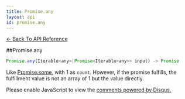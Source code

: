 ```yaml
---
title: Promise.any
layout: api
id: promise.any
---
```


[← Back To API Reference](/docs/api-reference.html)
<div class="api-code-section"><markdown>
##Promise.any

```js
Promise.any(Iterable<any>|Promise<Iterable<any>> input) -> Promise
```

Like [Promise.some](.), with 1 as `count`. However, if the promise fulfills, the fulfillment value is not an array of 1 but the value directly.
</markdown></div>

<div id="disqus_thread"></div>
<script type="text/javascript">
    var disqus_title = "Promise.any";
    var disqus_shortname = "bluebirdjs";
    var disqus_identifier = "disqus-id-promise.any";
    
    (function() {
        var dsq = document.createElement("script"); dsq.type = "text/javascript"; dsq.async = true;
        dsq.src = "//" + disqus_shortname + ".disqus.com/embed.js";
        (document.getElementsByTagName("head")[0] || document.getElementsByTagName("body")[0]).appendChild(dsq);
    })();
</script>
<noscript>Please enable JavaScript to view the <a href="https://disqus.com/?ref_noscript" rel="nofollow">comments powered by Disqus.</a></noscript>